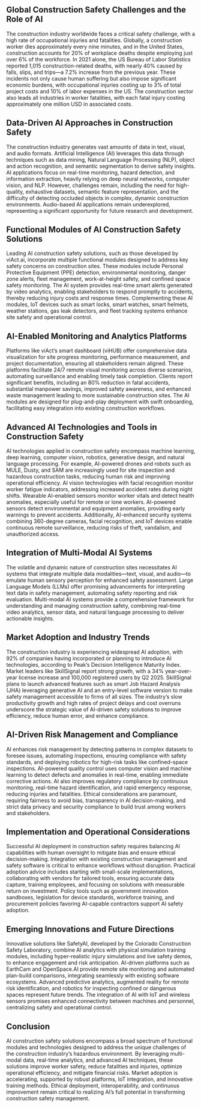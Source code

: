 ## Global Construction Safety Challenges and the Role of AI
The construction industry worldwide faces a critical safety challenge, with a high rate of occupational injuries and fatalities. Globally, a construction worker dies approximately every nine minutes, and in the United States, construction accounts for 20% of workplace deaths despite employing just over 6% of the workforce. In 2021 alone, the US Bureau of Labor Statistics reported 1,015 construction-related deaths, with nearly 40% caused by falls, slips, and trips—a 7.2% increase from the previous year. These incidents not only cause human suffering but also impose significant economic burdens, with occupational injuries costing up to 3% of total project costs and 10% of labor expenses in the US. The construction sector also leads all industries in worker fatalities, with each fatal injury costing approximately one million USD in associated costs.

## Data-Driven AI Approaches in Construction Safety
The construction industry generates vast amounts of data in text, visual, and audio formats. Artificial Intelligence (AI) leverages this data through techniques such as data mining, Natural Language Processing (NLP), object and action recognition, and semantic segmentation to derive safety insights. AI applications focus on real-time monitoring, hazard detection, and information extraction, heavily relying on deep neural networks, computer vision, and NLP. However, challenges remain, including the need for high-quality, exhaustive datasets, semantic feature representation, and the difficulty of detecting occluded objects in complex, dynamic construction environments. Audio-based AI applications remain underexplored, representing a significant opportunity for future research and development.

## Functional Modules of AI Construction Safety Solutions
Leading AI construction safety solutions, such as those developed by viAct.ai, incorporate multiple functional modules designed to address key safety concerns on construction sites. These modules include Personal Protective Equipment (PPE) detection, environmental monitoring, danger zone alerts, fleet management, work-at-height safety, and confined space safety monitoring. The AI system provides real-time smart alerts generated by video analytics, enabling stakeholders to respond promptly to accidents, thereby reducing injury costs and response times. Complementing these AI modules, IoT devices such as smart locks, smart watches, smart helmets, weather stations, gas leak detectors, and fleet tracking systems enhance site safety and operational control.

## AI-Enabled Monitoring and Analytics Platforms
Platforms like viAct’s smart dashboard (viHUB) offer comprehensive data visualization for site progress monitoring, performance measurement, and project documentation, ensuring all stakeholders remain aligned. These platforms facilitate 24/7 remote visual monitoring across diverse scenarios, automating surveillance and enabling timely task completion. Clients report significant benefits, including an 80% reduction in fatal accidents, substantial manpower savings, improved safety awareness, and enhanced waste management leading to more sustainable construction sites. The AI modules are designed for plug-and-play deployment with swift onboarding, facilitating easy integration into existing construction workflows.

## Advanced AI Technologies and Tools in Construction Safety
AI technologies applied in construction safety encompass machine learning, deep learning, computer vision, robotics, generative design, and natural language processing. For example, AI-powered drones and robots such as MULE, Dusty, and SAM are increasingly used for site inspection and hazardous construction tasks, reducing human risk and improving operational efficiency. AI vision technologies with facial recognition monitor worker fatigue indicators, addressing increased accident rates during night shifts. Wearable AI-enabled sensors monitor worker vitals and detect health anomalies, especially useful for remote or lone workers. AI-powered sensors detect environmental and equipment anomalies, providing early warnings to prevent accidents. Additionally, AI-enhanced security systems combining 360-degree cameras, facial recognition, and IoT devices enable continuous remote surveillance, reducing risks of theft, vandalism, and unauthorized access.

## Integration of Multi-Modal AI Systems
The volatile and dynamic nature of construction sites necessitates AI systems that integrate multiple data modalities—text, visual, and audio—to emulate human sensory perception for enhanced safety assessment. Large Language Models (LLMs) offer promising advancements for interpreting text data in safety management, automating safety reporting and risk evaluation. Multi-modal AI systems provide a comprehensive framework for understanding and managing construction safety, combining real-time video analytics, sensor data, and natural language processing to deliver actionable insights.

## Market Adoption and Industry Trends
The construction industry is experiencing widespread AI adoption, with 92% of companies having incorporated or planning to introduce AI technologies, according to Peak’s Decision Intelligence Maturity Index. Market leaders like SkillSignal report strong growth, with a 34% year-over-year license increase and 100,000 registered users by Q2 2025. SkillSignal plans to launch advanced features such as smart Job Hazard Analysis (JHA) leveraging generative AI and an entry-level software version to make safety management accessible to firms of all sizes. The industry’s slow productivity growth and high rates of project delays and cost overruns underscore the strategic value of AI-driven safety solutions to improve efficiency, reduce human error, and enhance compliance.

## AI-Driven Risk Management and Compliance
AI enhances risk management by detecting patterns in complex datasets to foresee issues, automating inspections, ensuring compliance with safety standards, and deploying robotics for high-risk tasks like confined-space inspections. AI-powered quality control uses computer vision and machine learning to detect defects and anomalies in real-time, enabling immediate corrective actions. AI also improves regulatory compliance by continuous monitoring, real-time hazard identification, and rapid emergency response, reducing injuries and fatalities. Ethical considerations are paramount, requiring fairness to avoid bias, transparency in AI decision-making, and strict data privacy and security compliance to build trust among workers and stakeholders.

## Implementation and Operational Considerations
Successful AI deployment in construction safety requires balancing AI capabilities with human oversight to mitigate bias and ensure ethical decision-making. Integration with existing construction management and safety software is critical to enhance workflows without disruption. Practical adoption advice includes starting with small-scale implementations, collaborating with vendors for tailored tools, ensuring accurate data capture, training employees, and focusing on solutions with measurable return on investment. Policy tools such as government innovation sandboxes, legislation for device standards, workforce training, and procurement policies favoring AI-capable contractors support AI safety adoption.

## Emerging Innovations and Future Directions
Innovative solutions like SafetyAI, developed by the Colorado Construction Safety Laboratory, combine AI analytics with physical simulation training modules, including hyper-realistic injury simulations and live safety demos, to enhance engagement and risk anticipation. AI-driven platforms such as EarthCam and OpenSpace.AI provide remote site monitoring and automated plan-build comparisons, integrating seamlessly with existing software ecosystems. Advanced predictive analytics, augmented reality for remote risk identification, and robotics for inspecting confined or dangerous spaces represent future trends. The integration of AI with IoT and wireless sensors promises enhanced connectivity between machines and personnel, centralizing safety and operational control.

## Conclusion
AI construction safety solutions encompass a broad spectrum of functional modules and technologies designed to address the unique challenges of the construction industry’s hazardous environment. By leveraging multi-modal data, real-time analytics, and advanced AI techniques, these solutions improve worker safety, reduce fatalities and injuries, optimize operational efficiency, and mitigate financial risks. Market adoption is accelerating, supported by robust platforms, IoT integration, and innovative training methods. Ethical deployment, interoperability, and continuous improvement remain critical to realizing AI’s full potential in transforming construction safety management.